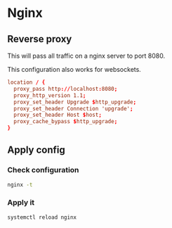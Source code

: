 # Nginx

## Reverse proxy

This will pass all traffic on a nginx server to port 8080.

This configuration also works for websockets.

```conf
location / {
  proxy_pass http://localhost:8080;
  proxy_http_version 1.1;
  proxy_set_header Upgrade $http_upgrade;
  proxy_set_header Connection 'upgrade';
  proxy_set_header Host $host;
  proxy_cache_bypass $http_upgrade;
}
```

## Apply config

### Check configuration

```bash
nginx -t
```

### Apply it

```bash
systemctl reload nginx
```
